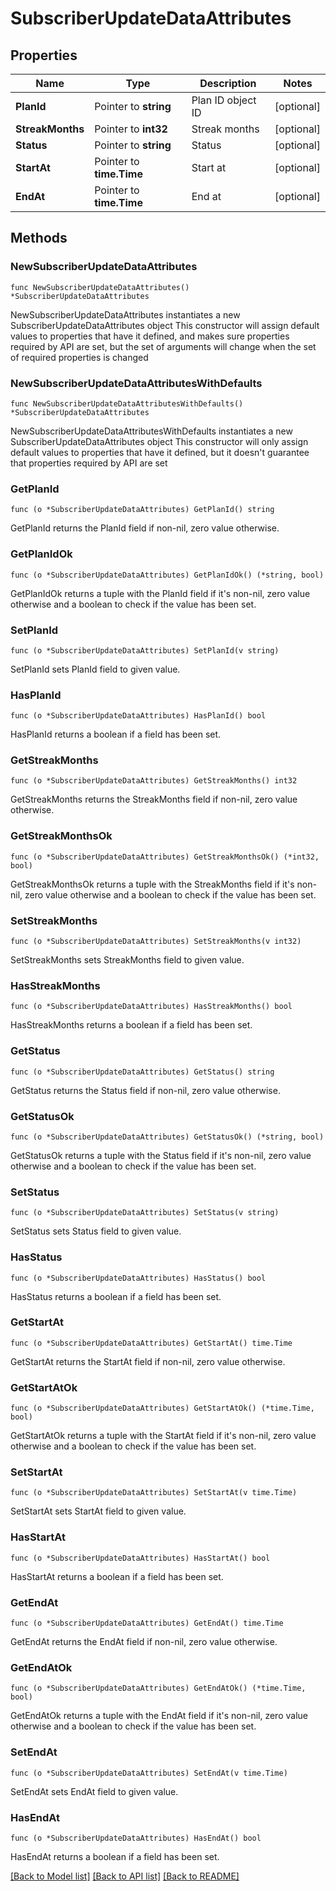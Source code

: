 # SubscriberUpdateDataAttributes

## Properties

Name | Type | Description | Notes
------------ | ------------- | ------------- | -------------
**PlanId** | Pointer to **string** | Plan ID object ID | [optional] 
**StreakMonths** | Pointer to **int32** | Streak months | [optional] 
**Status** | Pointer to **string** | Status | [optional] 
**StartAt** | Pointer to **time.Time** | Start at | [optional] 
**EndAt** | Pointer to **time.Time** | End at | [optional] 

## Methods

### NewSubscriberUpdateDataAttributes

`func NewSubscriberUpdateDataAttributes() *SubscriberUpdateDataAttributes`

NewSubscriberUpdateDataAttributes instantiates a new SubscriberUpdateDataAttributes object
This constructor will assign default values to properties that have it defined,
and makes sure properties required by API are set, but the set of arguments
will change when the set of required properties is changed

### NewSubscriberUpdateDataAttributesWithDefaults

`func NewSubscriberUpdateDataAttributesWithDefaults() *SubscriberUpdateDataAttributes`

NewSubscriberUpdateDataAttributesWithDefaults instantiates a new SubscriberUpdateDataAttributes object
This constructor will only assign default values to properties that have it defined,
but it doesn't guarantee that properties required by API are set

### GetPlanId

`func (o *SubscriberUpdateDataAttributes) GetPlanId() string`

GetPlanId returns the PlanId field if non-nil, zero value otherwise.

### GetPlanIdOk

`func (o *SubscriberUpdateDataAttributes) GetPlanIdOk() (*string, bool)`

GetPlanIdOk returns a tuple with the PlanId field if it's non-nil, zero value otherwise
and a boolean to check if the value has been set.

### SetPlanId

`func (o *SubscriberUpdateDataAttributes) SetPlanId(v string)`

SetPlanId sets PlanId field to given value.

### HasPlanId

`func (o *SubscriberUpdateDataAttributes) HasPlanId() bool`

HasPlanId returns a boolean if a field has been set.

### GetStreakMonths

`func (o *SubscriberUpdateDataAttributes) GetStreakMonths() int32`

GetStreakMonths returns the StreakMonths field if non-nil, zero value otherwise.

### GetStreakMonthsOk

`func (o *SubscriberUpdateDataAttributes) GetStreakMonthsOk() (*int32, bool)`

GetStreakMonthsOk returns a tuple with the StreakMonths field if it's non-nil, zero value otherwise
and a boolean to check if the value has been set.

### SetStreakMonths

`func (o *SubscriberUpdateDataAttributes) SetStreakMonths(v int32)`

SetStreakMonths sets StreakMonths field to given value.

### HasStreakMonths

`func (o *SubscriberUpdateDataAttributes) HasStreakMonths() bool`

HasStreakMonths returns a boolean if a field has been set.

### GetStatus

`func (o *SubscriberUpdateDataAttributes) GetStatus() string`

GetStatus returns the Status field if non-nil, zero value otherwise.

### GetStatusOk

`func (o *SubscriberUpdateDataAttributes) GetStatusOk() (*string, bool)`

GetStatusOk returns a tuple with the Status field if it's non-nil, zero value otherwise
and a boolean to check if the value has been set.

### SetStatus

`func (o *SubscriberUpdateDataAttributes) SetStatus(v string)`

SetStatus sets Status field to given value.

### HasStatus

`func (o *SubscriberUpdateDataAttributes) HasStatus() bool`

HasStatus returns a boolean if a field has been set.

### GetStartAt

`func (o *SubscriberUpdateDataAttributes) GetStartAt() time.Time`

GetStartAt returns the StartAt field if non-nil, zero value otherwise.

### GetStartAtOk

`func (o *SubscriberUpdateDataAttributes) GetStartAtOk() (*time.Time, bool)`

GetStartAtOk returns a tuple with the StartAt field if it's non-nil, zero value otherwise
and a boolean to check if the value has been set.

### SetStartAt

`func (o *SubscriberUpdateDataAttributes) SetStartAt(v time.Time)`

SetStartAt sets StartAt field to given value.

### HasStartAt

`func (o *SubscriberUpdateDataAttributes) HasStartAt() bool`

HasStartAt returns a boolean if a field has been set.

### GetEndAt

`func (o *SubscriberUpdateDataAttributes) GetEndAt() time.Time`

GetEndAt returns the EndAt field if non-nil, zero value otherwise.

### GetEndAtOk

`func (o *SubscriberUpdateDataAttributes) GetEndAtOk() (*time.Time, bool)`

GetEndAtOk returns a tuple with the EndAt field if it's non-nil, zero value otherwise
and a boolean to check if the value has been set.

### SetEndAt

`func (o *SubscriberUpdateDataAttributes) SetEndAt(v time.Time)`

SetEndAt sets EndAt field to given value.

### HasEndAt

`func (o *SubscriberUpdateDataAttributes) HasEndAt() bool`

HasEndAt returns a boolean if a field has been set.


[[Back to Model list]](../README.md#documentation-for-models) [[Back to API list]](../README.md#documentation-for-api-endpoints) [[Back to README]](../README.md)


